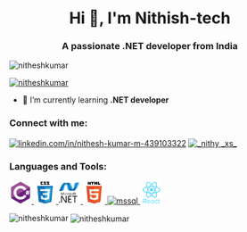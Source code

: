 <h1 align="center">Hi 👋, I'm Nithish-tech</h1>
<h3 align="center">A passionate .NET developer from India</h3>

<p align="left"> <img src="https://komarev.com/ghpvc/?username=nitheshkumar&label=Profile%20views&color=0e75b6&style=flat" alt="nitheshkumar" /> </p>

<p align="left"> <a href="https://github.com/ryo-ma/github-profile-trophy"><img src="https://github-profile-trophy.vercel.app/?username=nitheshkumar" alt="nitheshkumar" /></a> </p>

- 🌱 I’m currently learning **.NET developer**

<h3 align="left">Connect with me:</h3>
<p align="left">
<a href="https://linkedin.com/in/linkedin.com/in/nithesh-kumar-m-439103322" target="blank"><img align="center" src="https://raw.githubusercontent.com/rahuldkjain/github-profile-readme-generator/master/src/images/icons/Social/linked-in-alt.svg" alt="linkedin.com/in/nithesh-kumar-m-439103322" height="30" width="40" /></a>
<a href="https://instagram.com/_nithy _xs_" target="blank"><img align="center" src="https://raw.githubusercontent.com/rahuldkjain/github-profile-readme-generator/master/src/images/icons/Social/instagram.svg" alt="_nithy _xs_" height="30" width="40" /></a>
</p>

<h3 align="left">Languages and Tools:</h3>
<p align="left"> <a href="https://www.w3schools.com/cs/" target="_blank" rel="noreferrer"> <img src="https://raw.githubusercontent.com/devicons/devicon/master/icons/csharp/csharp-original.svg" alt="csharp" width="40" height="40"/> </a> <a href="https://www.w3schools.com/css/" target="_blank" rel="noreferrer"> <img src="https://raw.githubusercontent.com/devicons/devicon/master/icons/css3/css3-original-wordmark.svg" alt="css3" width="40" height="40"/> </a> <a href="https://dotnet.microsoft.com/" target="_blank" rel="noreferrer"> <img src="https://raw.githubusercontent.com/devicons/devicon/master/icons/dot-net/dot-net-original-wordmark.svg" alt="dotnet" width="40" height="40"/> </a> <a href="https://www.w3.org/html/" target="_blank" rel="noreferrer"> <img src="https://raw.githubusercontent.com/devicons/devicon/master/icons/html5/html5-original-wordmark.svg" alt="html5" width="40" height="40"/> </a> <a href="https://www.microsoft.com/en-us/sql-server" target="_blank" rel="noreferrer"> <img src="https://www.svgrepo.com/show/303229/microsoft-sql-server-logo.svg" alt="mssql" width="40" height="40"/> </a> <a href="https://reactjs.org/" target="_blank" rel="noreferrer"> <img src="https://raw.githubusercontent.com/devicons/devicon/master/icons/react/react-original-wordmark.svg" alt="react" width="40" height="40"/> </a> </p>

<p><img align="left" src="https://github-readme-stats.vercel.app/api/top-langs?username=nitheshkumar&show_icons=true&locale=en&layout=compact" alt="nitheshkumar" /></p>

<p>&nbsp;<img align="center" src="https://github-readme-stats.vercel.app/api?username=nitheshkumar&show_icons=true&locale=en" alt="nitheshkumar" /></p>

